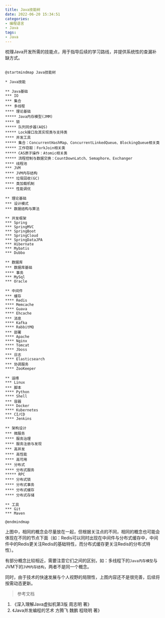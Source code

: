 ```yaml
---
title: Java技能树
date: 2022-06-20 15:34:51
categories:
- 编程语言
- Java
tags:
- Java
---
```


梳理Java开发所需的技能点，用于指导后续的学习路线，并提供系统性的查漏补缺方式。

<!--more-->

```plantuml

@startmindmap Java技能树

* Java技能

** Java基础
*** IO
*** 集合
*** 多线程
**** 理论基础
***** Java内存模型(JMM)
**** 锁
***** 队列同步器(AQS)
***** Lock接口及其实现类与支持类
**** 并发工具
***** 集合：ConcurrentHashMap、ConcurrentLinkedQueue、BlockingQueue相关类
***** 工作窃取：ForkJoin相关类
***** CAS原子操作：Atomic相关类
***** 流程控制与数据交换：CountDownLatch、Semaphore、Exchanger
**** 线程池
*** JVM
**** JVM内存结构
**** 垃圾回收(GC)
**** 类加载机制
**** 性能调优

** 理论基础
*** 设计模式
*** 数据结构与算法

** 开发框架
*** Spring
*** SpringMVC
*** SpringBoot
*** SpringCloud
*** SpringDataJPA
*** Hibernate
*** Mybatis
*** Dubbo

** 数据库
*** 数据库基础
**** 事务
*** MySql
*** Oracle

** 中间件
*** 缓存
**** Redis
**** Memcache
**** Guava
**** Ehcache
*** 消息
**** Kafka
**** RabbitMQ
*** 部署
**** Apache
**** Nginx
**** Tomcat
**** Jboss
*** 日志
**** Elasticsearch
*** 协调服务
**** ZooKeeper

** 运维
*** Linux
*** 脚本
**** Python
**** Shell
*** 容器
**** Docker
**** Kubernetes
*** CI/CD
**** Jenkins

** 架构设计
*** 微服务
**** 服务治理
**** 服务注册与发现
*** 高并发
**** 高性能
**** 高可用
*** 分布式
**** 分布式服务
***** RPC
**** 分布式锁
**** 分布式事务
**** 分布式缓存
**** 分布式存储

** 工具
*** Git
*** Maven

@endmindmap

```

上图中，相同的概念会尽量放在一起，但根据关注点的不同，相同的概念也可能会体现在不同的节点下面（如：Redis可以同时出现在中间件与分布式缓存中，中间件中的Redis更关注Redis的基础特性，而分布式缓存更关注Redis的分布式特性）。

有部分概念比较相近，需要注意它们之间的区别，如：多线程下的`Java内存模型`与JVM下的`JVM内存结构`，两者不是同一个概念。

同时，由于技术的快速发展与个人视野的局限性，上图内容还不是很完善，后续将按需动态更新。

> 参考文档

1. 《深入理解Java虚拟机第3版 周志明 著》
2. 《Java并发编程的艺术 方腾飞 魏鹏 程晓明 著》